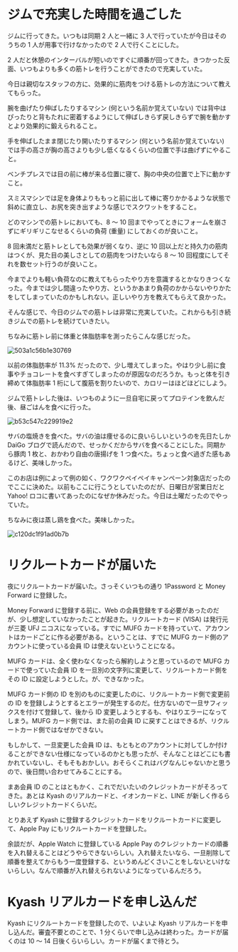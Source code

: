 # ジムで充実した時間を過ごした
ジムに行ってきた。いつもは同期 2 人と一緒に 3 人で行っていたが今日はそのうちの 1 人が用事で行けなかったので 2 人で行くことにした。

2 人だと休憩のインターバルが短いのですぐに順番が回ってきた。きつかった反面、いつもよりも多くの筋トレを行うことができたので充実していた。

今日は親切なスタッフの方に、効果的に筋肉をつける筋トレの方法について教えてもらった。

腕を曲げたり伸ばしたりするマシン (何という名前か覚えていない) では背中はぴったりと背もたれに密着するようにして伸ばしきらず戻しきらずで腕を動かすとより効果的に鍛えられること。

手を伸ばしたまま閉じたり開いたりするマシン (何という名前か覚えていない) では手の高さが胸の高さよりも少し低くなるくらいの位置で手は曲げずにやること。

ベンチプレスでは目の前に棒が来る位置に寝て、胸の中央の位置で上下に動かすこと。

スミスマシンでは足を身体よりももっと前に出して棒に寄りかかるような状態で斜めに直立し、お尻を突き出すような感じでスクワットをすること。

どのマシンでの筋トレにおいても、8 〜 10 回までやってときにフォームを崩さずにギリギリこなせるくらいの負荷 (重量) にしておくのが良いこと。

8 回未満だと筋トレとしても効果が弱くなり、逆に 10 回以上だと持久力の筋肉はつくが、見た目の美しさとしての筋肉をつけたいなら 8 〜 10 回程度にしてそれを数セット行うのが良いこと。

今までよりも軽い負荷なのに教えてもらったやり方を意識するとかなりきつくなった。今までは少し間違ったやり方、というかあまり負荷のかからないやりかたをしてしまっていたのかもしれない。正しいやり方を教えてもらえて良かった。

そんな感じで、今日のジムでの筋トレは非常に充実していた。これからも引き続きジムでの筋トレを続けていきたい。

ちなみに筋トレ前に体重と体脂肪率を測ったらこんな感じだった。

![503a1c56b1e30769](https://noraworld.github.io/box-bulbasaur/2019/07/503a1c56b1e30769.jpg)

以前の体脂肪率が 11.3% だったので、少し増えてしまった。やはり少し前に食事やチョコレートを食べすぎてしまったのが原因なのだろうか。もっと体を引き締めて体脂肪率 1 桁にして腹筋を割りたいので、カロリーはほどほどにしよう。

ジムで筋トレした後は、いつものように一旦自宅に戻ってプロテインを飲んだ後、昼ごはんを食べに行った。

![b53c547c229919e2](https://noraworld.github.io/box-bulbasaur/2019/07/b53c547c229919e2.jpg)

サバの塩焼きを食べた。サバの油は痩せるのに良いらしいというのを先日たしか DaiGo ブログで読んだので、せっかくだからサバを食べることにした。同期から豚肉 1 枚と、おかわり自由の唐揚げを 1 つ食べた。ちょっと食べ過ぎた感もあるけど、美味しかった。

このお店は例によって例の如く、ワクワクペイペイキャンペーン対象店だったのでここに決めた。以前もここに行こうとしていたのだが、日曜日が営業日だと Yahoo! ロコに書いてあったのになぜか休みだった。今日は土曜だったのでやっていた。

ちなみに夜は蒸し鶏を食べた。美味しかった。

![c120dc1f91ad0b7b](https://noraworld.github.io/box-bulbasaur/2019/07/c120dc1f91ad0b7b.jpg)

# リクルートカードが届いた
夜にリクルートカードが届いた。さっそくいつもの通り 1Password と Money Forward に登録した。

Money Forward に登録する前に、Web の会員登録をする必要があったのだが、少し想定していなかったことが起きた。リクルートカード (VISA) は発行元が三菱 UFJ ニコスになっている。すでに MUFG カードを持っていて、アカウントはカードごとに作る必要がある。ということは、すでに MUFG カード側のアカウントに使っている会員 ID は使えないということになる。

MUFG カードは、全く使わなくなったら解約しようと思っているので MUFG カードで使っていた会員 ID を一旦別の文字列に変更して、リクルートカード側をその ID に設定しようとした。が、できなかった。

MUFG カード側の ID を別のものに変更したのに、リクルートカード側で変更前の ID を登録しようとするとエラーが発生するのだ。仕方ないので一旦サフィックスを付けて登録して、後から ID 変更しようとするも、やはりエラーになってしまう。MUFG カード側では、また前の会員 ID に戻すことはできるが、リクルートカード側ではなぜかできない。

もしかして、一旦変更した会員 ID は、もともとのアカウントに対してしか付けることができない仕様になっているのかとも思ったが、そんなことはどこにも書かれていないし、そもそもおかしい。おそらくこれはバグなんじゃないかと思うので、後日問い合わせてみることにする。

まあ会員 ID のことはともかく、これでだいたいのクレジットカードがそろってきた。あとは Kyash のリアルカードと、イオンカードと、LINE が新しく作るらしいクレジットカードくらいだ。

とりあえず Kyash に登録するクレジットカードをリクルートカードに変更して、Apple Pay にもリクルートカードを登録した。

余談だが、Apple Watch に登録している Apple Pay のクレジットカードの順番を入れ替えることはどうやらできないらしい。入れ替えたいなら、一旦削除して順番を整えてからもう一度登録する、というめんどくさいことをしないといけないらしい。なんで順番が入れ替えられないようになっているんだろう。

# Kyash リアルカードを申し込んだ
Kyash にリクルートカードを登録したので、いよいよ Kyash リアルカードを申し込んだ。審査不要とのことで、1 分くらいで申し込みは終わった。カードが届くのは 10 〜 14 日後くらいらしい。カードが届くまで待とう。
